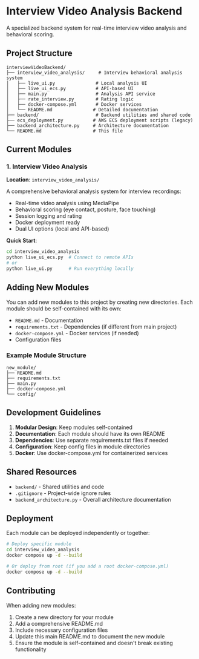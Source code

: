 # Interview Video Analysis Backend

A specialized backend system for real-time interview video analysis and behavioral scoring.

## Project Structure

```
interviewVideoBackend/
├── interview_video_analysis/     # Interview behavioral analysis system
│   ├── live_ui.py               # Local analysis UI
│   ├── live_ui_ecs.py           # API-based UI
│   ├── main.py                  # Analysis API service
│   ├── rate_interview.py        # Rating logic
│   ├── docker-compose.yml       # Docker services
│   └── README.md               # Detailed documentation
├── backend/                     # Backend utilities and shared code
├── ecs_deployment.py           # AWS ECS deployment scripts (legacy)
├── backend_architecture.py     # Architecture documentation
└── README.md                   # This file
```

## Current Modules

### 1. Interview Video Analysis
**Location**: `interview_video_analysis/`

A comprehensive behavioral analysis system for interview recordings:
- Real-time video analysis using MediaPipe
- Behavioral scoring (eye contact, posture, face touching)
- Session logging and rating
- Docker deployment ready
- Dual UI options (local and API-based)

**Quick Start**:
```bash
cd interview_video_analysis
python live_ui_ecs.py  # Connect to remote APIs
# or
python live_ui.py      # Run everything locally
```

## Adding New Modules

You can add new modules to this project by creating new directories. Each module should be self-contained with its own:

- `README.md` - Documentation
- `requirements.txt` - Dependencies (if different from main project)
- `docker-compose.yml` - Docker services (if needed)
- Configuration files

### Example Module Structure
```
new_module/
├── README.md
├── requirements.txt
├── main.py
├── docker-compose.yml
└── config/
```

## Development Guidelines

1. **Modular Design**: Keep modules self-contained
2. **Documentation**: Each module should have its own README
3. **Dependencies**: Use separate requirements.txt files if needed
4. **Configuration**: Keep config files in module directories
5. **Docker**: Use docker-compose.yml for containerized services

## Shared Resources

- `backend/` - Shared utilities and code
- `.gitignore` - Project-wide ignore rules
- `backend_architecture.py` - Overall architecture documentation

## Deployment

Each module can be deployed independently or together:

```bash
# Deploy specific module
cd interview_video_analysis
docker compose up -d --build

# Or deploy from root (if you add a root docker-compose.yml)
docker compose up -d --build
```

## Contributing

When adding new modules:
1. Create a new directory for your module
2. Add a comprehensive README.md
3. Include necessary configuration files
4. Update this main README.md to document the new module
5. Ensure the module is self-contained and doesn't break existing functionality 